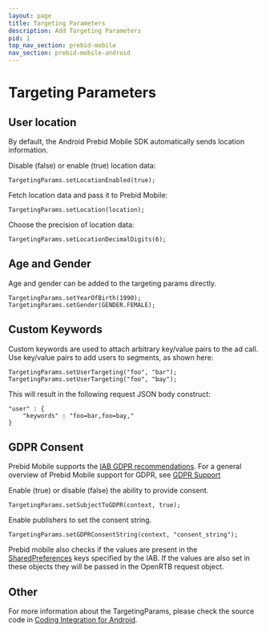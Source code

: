 ```yaml
---
layout: page
title: Targeting Parameters
description: Add Targeting Parameters
pid: 1
top_nav_section: prebid-mobile
nav_section: prebid-mobile-android
---
```



<div class="bs-docs-section" markdown="1">

# Targeting Parameters

## User location

By default, the Android Prebid Mobile SDK automatically sends location information.

Disable (false) or enable (true) location data:

```
TargetingParams.setLocationEnabled(true);
```

Fetch location data and pass it to Prebid Mobile:

```
TargetingParams.setLocation(location);

```
Choose the precision of location data:

```
TargetingParams.setLocationDecimalDigits(6);
```

## Age and Gender

Age and gender can be added to the targeting params directly.

```
TargetingParams.setYearOfBirth(1990);
TargetingParams.setGender(GENDER.FEMALE);
```


## Custom Keywords

Custom keywords are used to attach arbitrary key/value pairs to the ad call. Use key/value pairs to add users to segments, as shown here:

```
TargetingParams.setUserTargeting("foo", "bar");
TargetingParams.setUserTargeting("foo", "bay");
```
This will result in the following request JSON body construct:

```
"user" : {
	"keywords" : "foo=bar,foo=bay,"
}
```

## GDPR Consent

Prebid Mobile supports the [IAB GDPR recommendations](https://github.com/InteractiveAdvertisingBureau/GDPR-Transparency-and-Consent-Framework/blob/master/Mobile%20In-App%20Consent%20APIs%20v1.0%20Draft%20for%20Public%20Comment.md). For a general overview of Prebid Mobile support for GDPR, see [GDPR Support]({{site.github.url}}/prebid-mobile/gdpr.html)

Enable (true) or disable (false) the ability to provide consent.
```
TargetingParams.setSubjectToGDPR(context, true);
```
Enable publishers to set the consent string.

```
TargetingParams.setGDPRConsentString(context, "consent_string");
```

Prebid mobile also checks if the values are present in the [SharedPreferences](https://developer.android.com/training/data-storage/shared-preferences) keys specified by the IAB. If the values are also set in these objects they will be passed in the OpenRTB request object.

## Other

For more information about the TargetingParams, please check the source code in [Coding Integration for Android]({{site.github.url}}/prebid-mobile/code-integration-android).


</div>
